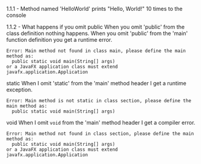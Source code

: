 1.1.1 - Method named 'HelloWorld' prints "Hello, World!" 10 times to the console

1.1.2 - What happens if you omit
public
When you omit 'public' from the class definition nothing happens.
When you omit 'public' from the 'main' function definition you get a runtime error.
```
Error: Main method not found in class main, please define the main method as:
  public static void main(String[] args)
or a JavaFX application class must extend javafx.application.Application
```

static
When I omit 'static' from the 'main' method header I get a runtime exception.
```
Error: Main method is not static in class section, please define the main method as:
  public static void main(String[] args)
```

void
When I omit ```void``` from the 'main' method header I get a compiler error.
```
Error: Main method not found in class section, please define the main method as:
  public static void main(String[] args)
or a JavaFX application class must extend javafx.application.Application
```
